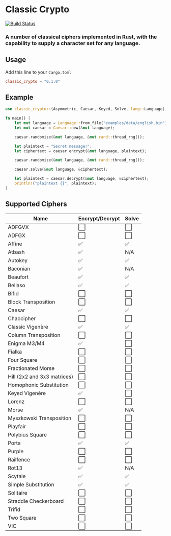 # Classic Crypto
[![Build Status](https://github.com/upsidedown8/classic_crypto/actions/workflows/rust.yml/badge.svg)](https://github.com/upsidedown8/classic_crypto/actions/workflows/rust.yml/)

### A number of classical ciphers implemented in Rust, with the capability to supply a character set for any language. 

## Usage

Add this line to your `Cargo.toml`

```toml
classic_crypto = "0.1.0"
```

## Example

```rust
use classic_crypto::{Asymmetric, Caesar, Keyed, Solve, lang::Language};

fn main() {
    let mut language = Language::from_file("examples/data/english.bin").unwrap();
    let mut caesar = Caesar::new(&mut language);

    caesar.randomize(&mut language, &mut rand::thread_rng());

    let plaintext = "Secret message!";
    let ciphertext = caesar.encrypt(&mut language, plaintext);

    caesar.randomize(&mut language, &mut rand::thread_rng());

    caesar.solve(&mut language, &ciphertext);

    let plaintext = caesar.decrypt(&mut language, &ciphertext);
    println!("plaintext {}", plaintext);
}
```

## Supported Ciphers

|      Name                         | Encrypt/Decrypt | Solve |
| --------------------------------- | --------------- | ----- |
| ADFGVX                            | ⬜️              | ⬜️   |
| ADFGX                             | ⬜️              | ⬜️   |
| Affine                            | ✅              | ✅   |
| Atbash                            | ✅              | N/A  |
| Autokey                           | ✅              | ✅   |
| Baconian                          | ✅              | N/A  |
| Beaufort                          | ✅              | ✅   |
| Bellaso                           | ✅              | ✅   |
| Bifid                             | ⬜️              | ⬜️   |
| Block Transposition               | ⬜️              | ⬜️   |
| Caesar                            | ✅              | ✅   |
| Chaocipher                        | ⬜️              | ⬜️   |
| Classic Vigenère                  | ✅              | ✅   |
| Column Transposition              | ⬜️              | ⬜️   |
| Enigma M3/M4                      | ✅              | ⬜️   |
| Fialka                            | ⬜️              | ⬜️   |
| Four Square                       | ⬜️              | ⬜️   |
| Fractionated Morse                | ⬜️              | ⬜️   |
| Hill (2x2 and 3x3 matrices)       | ⬜️              | ⬜️   |
| Homophonic Substitution           | ⬜️              | ⬜️   |
| Keyed Vigenère                    | ✅              | ⬜️   |
| Lorenz                            | ⬜️              | ⬜️   |
| Morse                             | ✅              | N/A  |
| Myszkowski Transposition          | ⬜️              | ⬜️   |
| Playfair                          | ⬜️              | ⬜️   |
| Polybius Square                   | ⬜️              | ⬜️   |
| Porta                             | ✅              | ✅   |
| Purple                            | ⬜️              | ⬜️   |
| Railfence                         | ⬜️              | ⬜️   |
| Rot13                             | ✅              | N/A  |
| Scytale                           | ✅              | ✅   |
| Simple Substitution               | ✅              | ✅   |
| Solitaire                         | ⬜️              | ⬜️   |
| Straddle Checkerboard             | ⬜️              | ⬜️   |
| Trifid                            | ⬜️              | ⬜️   |
| Two Square                        | ⬜️              | ⬜️   |
| VIC                               | ⬜️              | ⬜️   |
